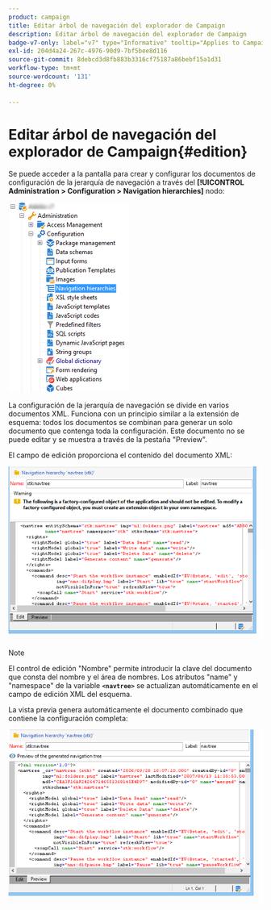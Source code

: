 ```yaml
---
product: campaign
title: Editar árbol de navegación del explorador de Campaign
description: Editar árbol de navegación del explorador de Campaign
badge-v7-only: label="v7" type="Informative" tooltip="Applies to Campaign Classic v7 only"
exl-id: 204d4a24-267c-4976-90d9-7bf5bee8d116
source-git-commit: 8debcd3d8fb883b3316cf75187a86bebf15a1d31
workflow-type: tm+mt
source-wordcount: '131'
ht-degree: 0%

---
```



# Editar árbol de navegación del explorador de Campaign{#edition}

Se puede acceder a la pantalla para crear y configurar los documentos de configuración de la jerarquía de navegación a través del **[!UICONTROL Administration > Configuration > Navigation hierarchies]** nodo:

![](assets/d_ncs_integration_navigation_arbo.png)

La configuración de la jerarquía de navegación se divide en varios documentos XML. Funciona con un principio similar a la extensión de esquema: todos los documentos se combinan para generar un solo documento que contenga toda la configuración. Este documento no se puede editar y se muestra a través de la pestaña &quot;Preview&quot;.

El campo de edición proporciona el contenido del documento XML:

![](assets/d_ncs_integration_navigation_edit.png)

>[!NOTE]
>
>El control de edición &quot;Nombre&quot; permite introducir la clave del documento que consta del nombre y el área de nombres. Los atributos &quot;name&quot; y &quot;namespace&quot; de la variable **`<navtree>`** se actualizan automáticamente en el campo de edición XML del esquema.

La vista previa genera automáticamente el documento combinado que contiene la configuración completa:

![](assets/d_ncs_integration_navigation_preview.png)
